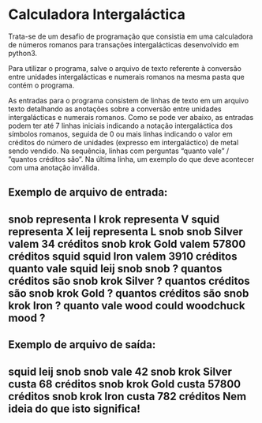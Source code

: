 # Calculadora Intergaláctica
Trata-se de um desafio de programação que consistia em uma calculadora de números romanos para transações intergalácticas desenvolvido em python3.

Para utilizar o programa, salve o arquivo de texto referente à conversão entre unidades intergalácticas e numerais romanos na mesma pasta que contém o programa.

As entradas para o programa consistem de linhas de texto em um arquivo texto detalhando as anotações sobre a conversão entre unidades intergalácticas e numerais romanos.
Como se pode ver abaixo, as entradas podem ter até 7 linhas iniciais indicando a notação intergaláctica dos símbolos romanos, seguida de 0 ou mais linhas indicando o valor em créditos do número de unidades (expresso em intergaláctico) de metal sendo vendido. Na sequência, linhas com perguntas “quanto vale” / ”quantos créditos são”. Na última linha, um exemplo do que deve acontecer com uma anotação inválida.

Exemplo de arquivo de entrada:
------------
snob representa I
krok representa V
squid representa X
leij representa L
snob snob Silver valem 34 créditos
snob krok Gold valem 57800 créditos
squid squid Iron valem 3910 créditos
quanto vale squid leij snob snob ?
quantos créditos são snob krok Silver ?
quantos créditos são snob krok Gold ?
quantos créditos são snob krok Iron ?
quanto vale wood could woodchuck mood ?
------------


Exemplo de arquivo de saída:
------------
squid leij snob snob vale 42
snob krok Silver custa 68 créditos
snob krok Gold custa 57800 créditos
snob krok Iron custa 782 créditos
Nem ideia do que isto significa!
------------